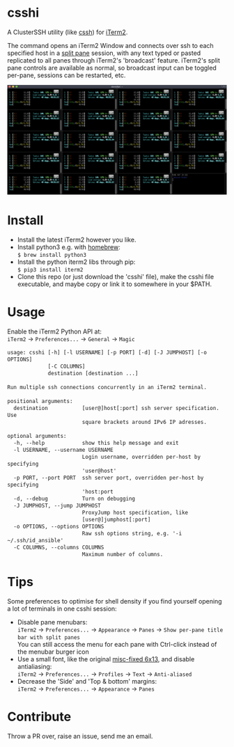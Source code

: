 # csshi
A ClusterSSH utility (like [cssh](https://github.com/duncs/clusterssh)) for [iTerm2](https://iterm2.com/).

The command opens an iTerm2 Window and connects over ssh to each specified host in a [split pane](https://iterm2.com/features.html) session, with any text typed or pasted replicated to all panes through iTerm2's 'broadcast' feature. iTerm2's split pane controls are available as normal, so broadcast input can be toggled per-pane, sessions can be restarted, etc.

![Screenshot](screenshot.png "Screenshot")

# Install
* Install the latest iTerm2 however you like.
* Install python3 e.g. with [homebrew](https://brew.sh/):  
```$ brew install python3```
* Install the python iterm2 libs through pip:  
```$ pip3 install iterm2```
* Clone this repo (or just download the 'csshi' file), make the csshi file executable, and maybe copy or link it to somewhere in your $PATH.

# Usage
Enable the iTerm2 Python API at:  
`iTerm2` -> `Preferences...` -> `General` -> `Magic`  

```text
usage: csshi [-h] [-l USERNAME] [-p PORT] [-d] [-J JUMPHOST] [-o OPTIONS]
             [-C COLUMNS]
             destination [destination ...]

Run multiple ssh connections concurrently in an iTerm2 terminal.

positional arguments:
  destination           [user@]host[:port] ssh server specification. Use
                        square brackets around IPv6 IP adresses.

optional arguments:
  -h, --help            show this help message and exit
  -l USERNAME, --username USERNAME
                        Login username, overridden per-host by specifying
                        'user@host'
  -p PORT, --port PORT  ssh server port, overridden per-host by specifying
                        'host:port
  -d, --debug           Turn on debugging
  -J JUMPHOST, --jump JUMPHOST
                        ProxyJump host specification, like
                        [user@]jumphost[:port]
  -o OPTIONS, --options OPTIONS
                        Raw ssh options string, e.g. '-i ~/.ssh/id_ansible'
  -C COLUMNS, --columns COLUMNS
                        Maximum number of columns.
```

# Tips
Some preferences to optimise for shell density if you find yourself opening a lot of terminals in one csshi session:
* Disable pane menubars:  
`iTerm2` -> `Preferences...` -> `Appearance` -> `Panes` -> `Show per-pane title bar with split panes`  
You can still access the menu for each pane with Ctrl-click instead of the menubar burger icon
* Use a small font, like the original [misc-fixed 6x13](https://monkey.org/~marius/beautiful-fixed-width-fonts-for-osx.html), and disable antialiasing:  
`iTerm2` -> `Preferences...` -> `Profiles` -> `Text` -> `Anti-aliased`
* Decrease the 'Side' and 'Top & bottom' margins:  
`iTerm2` -> `Preferences...` -> `Appearance` -> `Panes`

# Contribute
Throw a PR over, raise an issue, send me an email.

